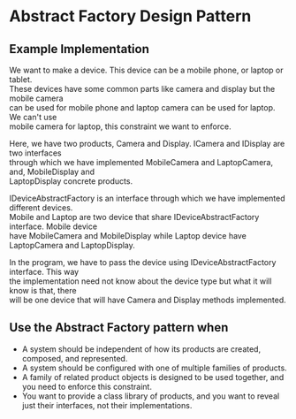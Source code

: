 # Abstract Factory Design Pattern

## Example Implementation

We want to make a device. This device can be a mobile phone, or laptop or tablet.  
These devices have some common parts like camera and display but the mobile camera  
can be used for mobile phone and laptop camera can be used for laptop. We can't use  
mobile camera for laptop, this constraint we want to enforce.  

Here, we have two products, Camera and Display. ICamera and IDisplay are two interfaces  
through which we have implemented MobileCamera and LaptopCamera, and, MobileDisplay and  
LaptopDisplay concrete products.

IDeviceAbstractFactory is an interface through which we have implemented different devices.  
Mobile and Laptop are two device that share IDeviceAbstractFactory interface. Mobile device  
have MobileCamera and MobileDisplay while Laptop device have LaptopCamera and LaptopDisplay.  

In the program, we have to pass the device using IDeviceAbstractFactory interface. This way  
the implementation need not know about the device type but what it will know is that, there  
will be one device that will have Camera and Display methods implemented.

## Use the Abstract Factory pattern when
- A system should be independent of how its products are created, composed,
  and represented.
- A system should be configured with one of multiple families of products.
- A family of related product objects is designed to be used together, and
  you need to enforce this constraint.
- You want to provide a class library of products, and you want to reveal
  just their interfaces, not their implementations.

